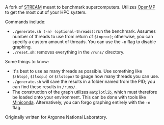 A fork of [STREAM](https://github.com/jeffhammond/STREAM) meant to benchmark supercomputers. Utilizes [OpenMP](https://www.openmp.org/) to get the most out of your HPC system.

Commands include:
* `./generate.sh (-n) (optional-threads)`: run the benchmark. Assumes number of threads to use from return of `$(nproc)`; otherwise, you can specify a custom amount of threads. You can use the `-n` flag to disable graphing.
* `./reset.sh`: removes everything in the `/runs/` directory.

Some things to know:
* It's best to use as many threads as possible. Use something like `$(htop)`, `$(lscpu)` or `$(lstopo)` to gauge how many threads you can use.
* `./generate.sh` will save the results in a folder named from the PID; you can find these results in `/runs/`.
* The construction of the graph utilizes `matplotlib`, which must therefore be loaded onto your environment. This can be done with tools like [Miniconda](https://docs.conda.io/en/latest/miniconda.html). Alternatively, you can forgo graphing entirely with the `-n` flag.

Originally written for Argonne National Laboratory.
